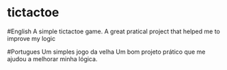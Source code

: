 # tictactoe
#English
A simple tictactoe game.
A great pratical project that helped me to improve my logic

#Portugues
Um simples jogo da velha
Um bom projeto prático que me ajudou a melhorar minha lógica.
